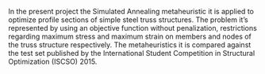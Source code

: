 In the present project the Simulated Annealing metaheuristic it is applied to optimize profile sections of simple steel truss structures. The problem it’s represented by using an objective function without penalization, restrictions regarding maximum stress and maximum strain on members and nodes of the truss structure respectively. The metaheuristics it is compared against the test set published by the International Student Competition in Structural Optimization (ISCSO) 2015. 
